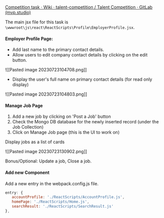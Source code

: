 [Competition task · Wiki · talent-competition / Talent Competition · GitLab (mvp.studio)](http://git.mvp.studio/talent-competition/talent-competition/wikis/guides/competition-task)

The main jsx file for this task is `\wwwroot\js\react\ReactScripts\Profile\EmployerProfile.jsx`.

#### Employer Profile Page:
- Add last name to the primary contact details.
- Allow users to edit company contact details by clicking on the edit button.

![[Pasted image 20230723104708.png]]

- Display the user's full name on primary contact details (for read only display)

![[Pasted image 20230723104803.png]]

#### Manage Job Page
1. Add a new job by clicking on 'Post a Job' button
2. Check the Mongo DB database for the newly inserted record (under the Job Collection)
3. Click on Manage Job page (this is the UI to work on)

Display jobs as a list of cards

![[Pasted image 20230723130902.png]]

Bonus/Optional: Update a job, Close a job.

#### Add new Component

Add a new entry in the webpack.config.js file.
```js
entry: {
   accountProfile: './ReactScripts/AccountProfile.js',
   homePage: './ReactScripts/Home.js',
   searchResult: './ReactScripts/SearchResult.js'
},
```